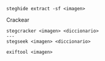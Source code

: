 
```
steghide extract -sf <imagen>
```

Crackear
```
stegcracker <imagen> <diccionario>
---
stegseek <imagen> <diccionario>
```


```
exiftool <imagen>
```